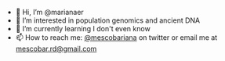 - 👋 Hi, I’m @marianaer
- 👀 I’m interested in population genomics and ancient DNA
- 🌱 I’m currently learning I don't even know
- 📫 How to reach me: [@mescobariana](http://twitter.com/mescobariana) on twitter or email me at mescobar.rd@gmail.com


<!---
marianaer/marianaer is a ✨ special ✨ repository because its `README.md` (this file) appears on your GitHub profile.
You can click the Preview link to take a look at your changes.
--->
